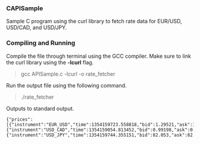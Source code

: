 ### CAPISample

Sample C program using the curl library to fetch rate data for EUR/USD, USD/CAD, and USD/JPY.

### Compiling and Running

Compile the file through terminal using the GCC compiler. Make sure to link the curl library using the **-lcurl** flag.
> gcc APISample.c -lcurl -o rate_fetcher

Run the output file using the following command.
> ./rate_fetcher

Outputs to standard output.

    {"prices":[{"instrument":"EUR_USD","time":1354159723.558818,"bid":1.29521,"ask":1.29553},{"instrument":"USD_CAD","time":1354159054.813452,"bid":0.99198,"ask":0.99223},{"instrument":"USD_JPY","time":1354159744.355151,"bid":82.053,"ask":82.069}]}